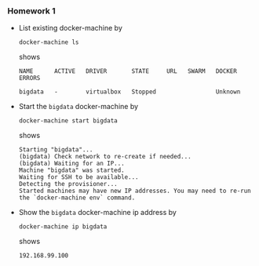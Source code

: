 ### Homework 1

- List existing docker-machine by
  ```
  docker-machine ls
  ```
  shows
  ```
  NAME      ACTIVE   DRIVER       STATE     URL   SWARM   DOCKER    ERRORS
  
  bigdata   -        virtualbox   Stopped                 Unknown
  ```
  
- Start the `bigdata` docker-machine by
  ```
  docker-machine start bigdata
  ```
  shows
  ```
  Starting "bigdata"...
  (bigdata) Check network to re-create if needed...
  (bigdata) Waiting for an IP...
  Machine "bigdata" was started.
  Waiting for SSH to be available...
  Detecting the provisioner...
  Started machines may have new IP addresses. You may need to re-run the `docker-machine env` command.
  ```

- Show the `bigdata` docker-machine ip address by
  ```
  docker-machine ip bigdata
  ```
  shows
  ```
  192.168.99.100
  ```
  
  
